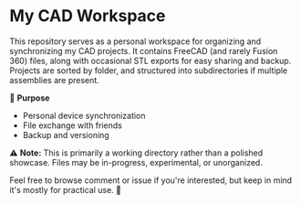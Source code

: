 # My CAD Workspace

This repository serves as a personal workspace for organizing and synchronizing my CAD projects. It contains FreeCAD (and rarely Fusion 360) files, along with occasional STL exports for easy sharing and backup. Projects are sorted by folder, and structured into subdirectories if multiple assemblies are present. 

📁 **Purpose**  
- Personal device synchronization  
- File exchange with friends  
- Backup and versioning  

⚠️ **Note:** This is primarily a working directory rather than a polished showcase. Files may be in-progress, experimental, or unorganized.

Feel free to browse comment or issue if you're interested, but keep in mind it's mostly for practical use. 🚀
